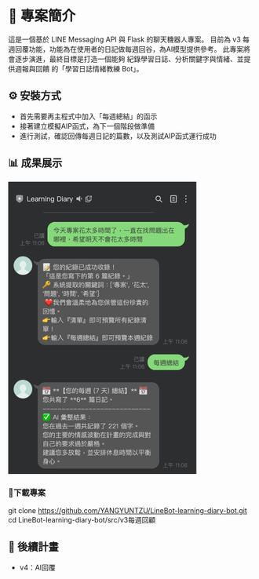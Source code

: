 # 📌 專案簡介
這是一個基於 LINE Messaging API 與 Flask 的聊天機器人專案。
目前為 v3 每週回覆功能，功能為在使用者的日記做每週回谷，為AI模型提供參考。
此專案將會逐步演進，最終目標是打造一個能夠 紀錄學習日誌、分析關鍵字與情緒、並提供週報與回饋 的「學習日誌情緒教練 Bot」。

## ⚙️ 安裝方式
- 首先需要再主程式中加入「每週總結」的函示
- 接著建立模擬AIP函式，為下一個階段做準備
- 進行測試，確認回傳每週日記的篇數，以及測試AIP函式運行成功

## 📊 成果展示
![v.3每週回顧](../../images/v3_Weekly_Summary.png)  

### 🚀下載專案
git clone https://github.com/YANGYUNTZU/LineBot-learning-diary-bot.git  
cd LineBot-learning-diary-bot/src/v3每週回顧


## 📅 後續計畫
- v4：AI回覆
